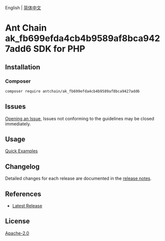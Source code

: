 English | [简体中文](README-CN.md)

# Ant Chain ak_fb699efda4cb4b9589af8bca9427add6 SDK for PHP

## Installation

### Composer

```bash
composer require antchain/ak_fb699efda4cb4b9589af8bca9427add6
```

## Issues

[Opening an Issue](https://github.com/alipay/antchain-openapi-prod-sdk/issues/new), Issues not conforming to the guidelines may be closed immediately.

## Usage

[Quick Examples](https://github.com/alipay/antchain-openapi-prod-sdk/blob/master/docs/0-Examples-EN.md#quick-examples)

## Changelog

Detailed changes for each release are documented in the [release notes](./ChangeLog.txt).

## References

* [Latest Release](https://github.com/antchain-openapi-sdk-php)

## License

[Apache-2.0](http://www.apache.org/licenses/LICENSE-2.0)
